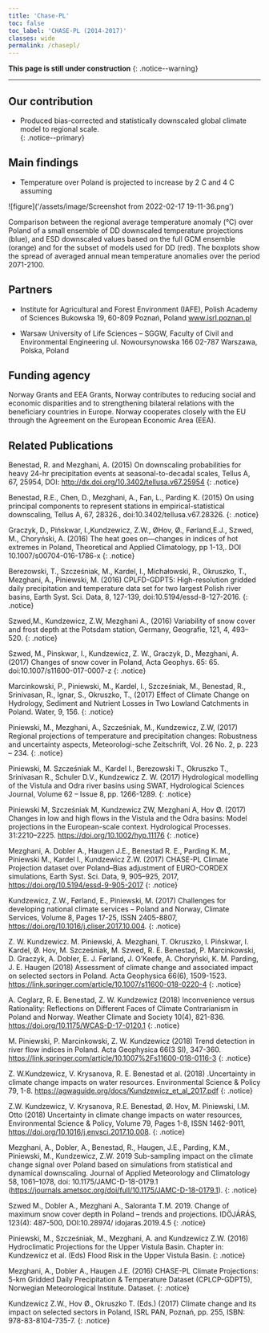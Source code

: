 ```yaml
---
title: 'Chase-PL'
toc: false
toc_label: 'CHASE-PL (2014-2017)'
classes: wide
permalink: /chasepl/
---
```


**This page is still under construction**
{: .notice--warning}

---

## Our contribution
- Produced bias-corrected and statistically downscaled global climate model to regional scale.  
{: .notice--primary}

## Main findings
- Temperature over Poland is projected to increase by 2 C and 4 C assuming 

![figure]('/assets/image/Screenshot from 2022-02-17 19-11-36.png')

Comparison between the regional average temperature anomaly (°C) over Poland of a small ensemble of DD downscaled temperature projections (blue), and
ESD downscaled values based on the full GCM ensemble (orange) and for the subset of models used for DD (red). The boxplots show the spread of averaged annual mean
temperature anomalies over the period 2071-2100.


## Partners

- Institute for Agricultural and Forest Environment (IAFE), Polish Academy of Sciences
  Bukowska 19, 60-809 Poznań, Poland
  www.isrl.poznan.pl

- Warsaw University of Life Sciences – SGGW, Faculty of Civil and Environmental Engineering
  ul. Nowoursynowska 166
  02-787 Warszawa, Polska, Poland

## Funding agency
Norway Grants and EEA Grants, Norway contributes to reducing social and economic disparities and to strengthening bilateral relations with the beneficiary countries in Europe. Norway cooperates closely with the EU through the Agreement on the European Economic Area (EEA).

## Related Publications

Benestad, R. and Mezghani, A. (2015) On downscaling probabilities for heavy 24-hr precipitation events at seasonal-to-decadal scales, Tellus A, 67, 25954, DOI: http://dx.doi.org/10.3402/tellusa.v67.25954
{: .notice}

Benestad, R.E., Chen, D., Mezghani, A., Fan, L., Parding K. (2015) On using principal components to represent stations in empirical-statistical downscaling, Tellus A, 67, 28326., doi:10.3402/tellusa.v67.28326.
{: .notice}

Graczyk, D., Pińskwar, I.,Kundzewicz, Z.W., ØHov, Ø., Førland,E.J., Szwed, M., Choryński, A. (2016) The heat goes on—changes in indices of hot extremes in Poland, Theoretical and Applied Climatology, pp 1-13,. DOI 10.1007/s00704-016-1786-x
{: .notice}

Berezowski, T., Szcześniak, M., Kardel, I., Michałowski, R., Okruszko, T., Mezghani, A., Piniewski, M. (2016) CPLFD-GDPT5: High-resolution gridded daily precipitation and temperature data set for two largest Polish river basins, Earth Syst. Sci. Data, 8, 127-139, doi:10.5194/essd-8-127-2016.
{: .notice}

Szwed,M., Kundzewicz, Z.W, Mezghani A., (2016) Variability of snow cover and frost depth at the Potsdam station, Germany, Geografie, 121, 4, 493–520.
{: .notice}

Szwed, M., Pinskwar, I., Kundzewicz, Z. W., Graczyk, D., Mezghani, A. (2017) Changes of snow cover in Poland, Acta Geophys. 65: 65. doi:10.1007/s11600-017-0007-z
{: .notice}

Marcinkowski, P., Piniewski, M., Kardel, I., Szcześniak, M., Benestad, R., Srinivasan, R., Ignar, S., Okruszko, T., (2017) Effect of Climate Change on Hydrology, Sediment and Nutrient Losses in Two Lowland Catchments in Poland. Water, 9, 156. 
{: .notice}

Piniewski, M., Mezghani, A., Szcześniak, M., Kundzewicz, Z.W, (2017) Regional projections of temperature and precipitation changes: Robustness and uncertainty aspects, Meteorologi-sche Zeitschrift, Vol. 26 No. 2, p. 223 – 234.
{: .notice}

Piniewski, M. Szcześniak M., Kardel I., Berezowski T., Okruszko T., Srinivasan R., Schuler D.V., Kundzewicz Z. W. (2017) Hydrological modelling of the Vistula and Odra river basins using SWAT, Hydrological Sciences Journal, Volume 62 – Issue 8, pp. 1266-1289. 
{: .notice}

Piniewski M, Szcześniak M, Kundzewicz ZW, Mezghani A, Hov Ø. (2017) Changes in low and high flows in the Vistula and the Odra basins: Model projections in the European-scale context. Hydrological Processes. 31:2210–2225. https://doi.org/10.1002/hyp.11176
{: .notice}

Mezghani, A. Dobler A., Haugen J.E., Benestad R. E., Parding K. M., Piniewski M., Kardel I.,  Kundzewicz Z.W. (2017) CHASE-PL Climate Projection dataset over Poland–Bias adjustment of EURO-CORDEX simulations, Earth Syst. Sci. Data, 9, 905–925, 2017, https://doi.org/10.5194/essd-9-905-2017
{: .notice}

Kundzewicz, Z.W., Førland, E., Piniewski, M. (2017) Challenges for developing national climate services – Poland and Norway, Climate Services, Volume 8, Pages 17-25, ISSN 2405-8807, https://doi.org/10.1016/j.cliser.2017.10.004.
{: .notice}

Z. W. Kundzewicz. M. Piniewski, A. Mezghani, T. Okruszko, I. Pińskwar, I. Kardel, Ø. Hov, M. Szcześniak, M. Szwed, R. E. Benestad, P. Marcinkowski, D. Graczyk, A. Dobler, E. J. Førland, J. O’Keefe, A. Choryński, K. M. Parding, J. E. Haugen (2018) Assessment of climate change and associated impact on selected sectors in Poland. Acta Geophysica 66(6), 1509-1523. https://link.springer.com/article/10.1007/s11600-018-0220-4
{: .notice}

A. Ceglarz, R. E. Benestad, Z. W. Kundzewicz (2018) Inconvenience versus Rationality: Reflections on Different Faces of Climate Contrarianism in Poland and Norway. Weather Climate and Society 10(4), 821-836. https://doi.org/10.1175/WCAS-D-17-0120.1
{: .notice}

M. Piniewski, P. Marcinkowski, Z. W. Kundzewicz (2018) Trend detection in river flow indices in Poland. Acta Geophysica 66(3 SI), 347-360. https://link.springer.com/article/10.1007%2Fs11600-018-0116-3
{: .notice}

Z. W.Kundzewicz, V. Krysanova, R. E. Benestad et al. (2018) .Uncertainty in climate change impacts on water resources. Environmental Science & Policy 79, 1-8. https://agwaguide.org/docs/Kundzewicz_et_al_2017.pdf
{: .notice}

Z.W. Kundzewicz, V. Krysanova, R.E. Benestad, Ø. Hov, M. Piniewski, I.M. Otto (2018) Uncertainty in climate change impacts on water resources, Environmental Science & Policy, Volume 79, Pages 1-8, ISSN 1462-9011, https://doi.org/10.1016/j.envsci.2017.10.008.
{: .notice}

Mezghani, A., Dobler, A., Benestad, R., Haugen, J.E., Parding, K.M., Piniewski, M., Kundzewicz, Z.W. 2019 Sub-sampling impact on the climate change signal over Poland based on simulations from statistical and dynamical downscaling. Journal of Applied Meteorology and Climatology 58, 1061–1078, doi: 10.1175/JAMC-D-18-0179.1 (https://journals.ametsoc.org/doi/full/10.1175/JAMC-D-18-0179.1).
{: .notice}

Szwed M., Dobler A., Mezghani A., Saloranta T.M. 2019. Change of maximum snow cover depth in Poland – trends and projections. IDÖJÁRÁS, 123(4): 487-500, DOI:10.28974/ idojaras.2019.4.5
{: .notice}

Piniewski, M., Szcześniak, M., Mezghani, A. and Kundzewicz Z.W. (2016) Hydroclimatic Projections for the Upper Vistula Basin. Chapter in: Kundzewicz et al. (Eds) Flood Risk in the Upper Vistula Basin.
{: .notice}

Mezghani, A., Dobler A., Haugen J.E. (2016) CHASE-PL Climate Projections: 5-km Gridded Daily Precipitation & Temperature Dataset (CPLCP-GDPT5), Norwegian Meteorological Institute. Dataset.
{: .notice}

Kundzewicz Z.W., Hov Ø., Okruszko T. (Eds.) (2017) Climate change and its impact on selected sectors in Poland, ISRL PAN, Poznań, pp. 255, ISBN: 978-83-8104-735-7.
{: .notice}

